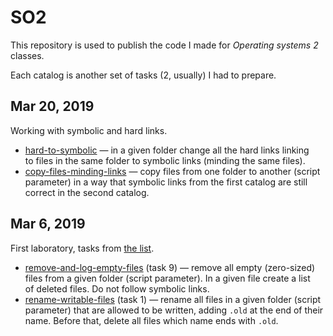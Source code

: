 # SO2
This repository is used to publish the code I made for _Operating systems 2_ classes.

Each catalog is another set of tasks (2, usually) I had to prepare.

## Mar 20, 2019
Working with symbolic and hard links.
- [hard-to-symbolic](links/01-hard-to-symbolic.bash) — in a given folder change all the hard links linking to files in the same folder to symbolic links (minding the same files).
- [copy-files-minding-links](links/02-copy-files-minding-links) — copy files from one folder to another (script parameter) in a way that symbolic links from the first catalog are still correct in the second catalog.

## Mar 6, 2019
First laboratory, tasks from [the list](http://www.zsk.ict.pwr.wroc.pl/zsk/repository/dydaktyka/so/so_lab1.pdf).
- [remove-and-log-empty-files](the-list/09-remove-and-log-empty-files.bash) (task 9) — remove all empty (zero-sized) files from a given folder (script parameter). In a given file create a list of deleted files. Do not follow symbolic links.
- [rename-writable-files](the-list/01-rename-writable-files.bash) (task 1) — rename all files in a given folder (script parameter) that are allowed to be written, adding `.old` at the end of their name. Before that, delete all files which name ends with `.old`.
